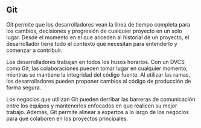## Git
Git permite que los desarrolladores vean la línea de tiempo completa para los cambios, decisiones y progresión de cualquier proyecto en un solo lugar. Desde el momento en el que acceden al historial de un proyecto, el desarrollador tiene todo el contexto que necesitan para entenderlo y comenzar a contribuir.

Los desarrolladores trabajan en todos los husos horarios. Con un DVCS como Git, las colaboraciones pueden tomar lugar en cualquier momento, mientras se mantiene la integridad del código fuente. Al utilizar las ramas, los desarrolladores pueden proponer cambios al código de producción de forma segura.

Los negocios que utilizan Git pueden derribar las barreras de comunicación entre los equipos y mantenerlos enfocados en que realicen su mejor trabajo. Además, Git permite alinear a expertos a lo largo de los negocios para que colaboren en los proyectos principales.
